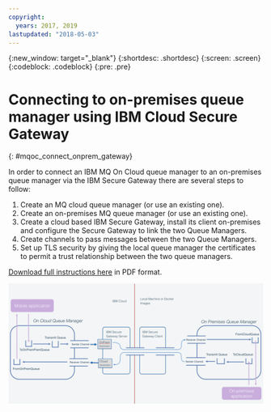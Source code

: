 ```yaml
---
copyright:
  years: 2017, 2019
lastupdated: "2018-05-03"
---
```


{:new_window: target="_blank"}
{:shortdesc: .shortdesc}
{:screen: .screen}
{:codeblock: .codeblock}
{:pre: .pre}

# Connecting to on-premises queue manager using IBM Cloud Secure Gateway
{: #mqoc_connect_onprem_gateway}

In order to connect an IBM MQ On Cloud queue manager to an on-premises queue manager via the IBM Secure Gateway there are several steps to follow:

1. Create an MQ cloud queue manager (or use an existing one).
2. Create an on-premises MQ queue manager (or use an existing one).
3. Create a cloud based IBM Secure Gateway, install its client on-premises and configure the Secure Gateway to link the two Queue Managers.
4. Create channels to pass messages between the two Queue Managers.
5. Set up TLS security by giving the local queue manager the certificates to permit a trust relationship between the two queue managers.

[Download full instructions here](https://ibm.biz/BdZ5dJ) in PDF format.

![alt text][connect_on_prem2]

[connect_on_prem2]: ./images/mqoc_connect_onprem2.png "IBM Secure Gateway"
